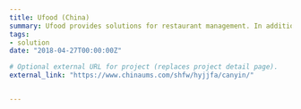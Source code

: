 ```yaml
---
title: Ufood (China)
summary: Ufood provides solutions for restaurant management. In addition to designed applications for PCs, tablets and POS terminals, restaurant management websites, we have also created customized WeChat accounts for restaurants and customers to facilitate reserving, ordering and payment. As a project manager, I supervised 10 employees and managed accounts for over 1000 different restaurants. I was responsible for sorting out customer feedback, arranging the developing tasks, and keeping the system running smoothly.
tags:
- solution
date: "2018-04-27T00:00:00Z"

# Optional external URL for project (replaces project detail page).
external_link: "https://www.chinaums.com/shfw/hyjjfa/canyin/"


---
```


